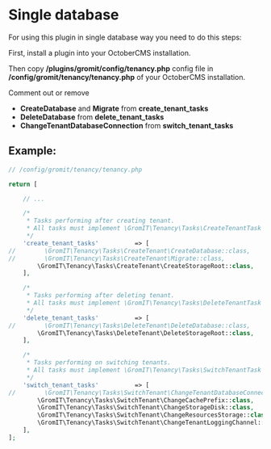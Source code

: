 # Single database 

For using this plugin in single database way you need to do this steps:

First, install a plugin into your OctoberCMS installation.

Then copy **/plugins/gromit/config/tenancy.php** config file in **/config/gromit/tenancy/tenancy.php** of your OctoberCMS installation.

Comment out or remove

- **CreateDatabase** and **Migrate** from **create_tenant_tasks**
- **DeleteDatabase** from **delete_tenant_tasks**
- **ChangeTenantDatabaseConnection** from **switch_tenant_tasks**

## Example:

```php
// /config/gromit/tenancy/tenancy.php

return [

    // ...

    /*
     * Tasks performing after creating tenant.
     * All tasks must implement \GromIT\Tenancy\Tasks\CreateTenantTask interface.
     */
    'create_tenant_tasks'          => [
//        \GromIT\Tenancy\Tasks\CreateTenant\CreateDatabase::class,
//        \GromIT\Tenancy\Tasks\CreateTenant\Migrate::class,
        \GromIT\Tenancy\Tasks\CreateTenant\CreateStorageRoot::class,
    ],

    /*
     * Tasks performing after deleting tenant.
     * All tasks must implement \GromIT\Tenancy\Tasks\DeleteTenantTask interface.
     */
    'delete_tenant_tasks'          => [
//        \GromIT\Tenancy\Tasks\DeleteTenant\DeleteDatabase::class,
        \GromIT\Tenancy\Tasks\DeleteTenant\DeleteStorageRoot::class,
    ],

    /*
     * Tasks performing on switching tenants.
     * All tasks must implement \GromIT\Tenancy\Tasks\SwitchTenantTask interface.
     */
    'switch_tenant_tasks'          => [
//        \GromIT\Tenancy\Tasks\SwitchTenant\ChangeTenantDatabaseConnection::class,
        \GromIT\Tenancy\Tasks\SwitchTenant\ChangeCachePrefix::class,
        \GromIT\Tenancy\Tasks\SwitchTenant\ChangeStorageDisk::class,
        \GromIT\Tenancy\Tasks\SwitchTenant\ChangeResourcesStorage::class,
        \GromIT\Tenancy\Tasks\SwitchTenant\ChangeTenantLoggingChannel::class,
    ],
];

```